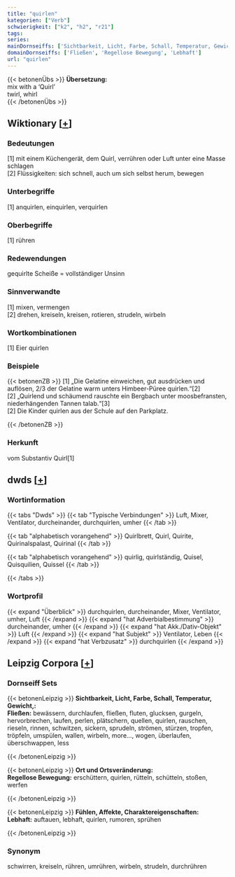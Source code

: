 ```yaml
---
title: "quirlen"
kategorien: ["Verb"]
schwierigkeit: ["k2", "h2", "r21"]
tags:
series:
mainDornseiffs: ['Sichtbarkeit, Licht, Farbe, Schall, Temperatur, Gewicht,', 'Ort und Ortsveränderung', 'Fühlen, Affekte, Charaktereigenschaften']
domainDornseiffs: ['Fließen', 'Regellose Bewegung', 'Lebhaft']
url: "quirlen"
---
```


{{< betonenÜbs >}}
**Übersetzung:**  
mix with a ‘Quirl’  
twirl, whirl  
{{< /betonenÜbs >}}

## Wiktionary [[+](https://de.wiktionary.org/wiki/quirlen)]

### Bedeutungen
[1] mit einem Küchengerät, dem Quirl, verrühren oder Luft unter eine Masse schlagen  
[2] Flüssigkeiten: sich schnell, auch um sich selbst herum, bewegen  

### Unterbegriffe
[1] anquirlen, einquirlen, verquirlen  

### Oberbegriffe
[1] rühren  

### Redewendungen
gequirlte Scheiße = vollständiger Unsinn  

### Sinnverwandte
[1] mixen, vermengen  
[2] drehen, kreiseln, kreisen, rotieren, strudeln, wirbeln  

### Wortkombinationen
[1] Eier quirlen  

### Beispiele
{{< betonenZB >}}
[1] „Die Gelatine einweichen, gut ausdrücken und auflösen, 2/3 der Gelatine warm unters Himbeer-Püree quirlen.“[2]  
[2] „Quirlend und schäumend rauschte ein Bergbach unter moosbefransten, niederhängenden Tannen talab.“[3]  
[2] Die Kinder quirlen aus der Schule auf den Parkplatz.  

{{< /betonenZB >}}
### Herkunft
vom Substantiv Quirl[1]  



## dwds [[+](https://www.dwds.de/wb/quirlen)]

### Wortinformation
{{< tabs "Dwds" >}}
{{< tab "Typische Verbindungen" >}}
Luft, Mixer, Ventilator, durcheinander, durchquirlen, umher
{{< /tab >}}

{{< tab "alphabetisch vorangehend" >}}
Quirlbrett, Quirl, Quirite, Quirinalspalast, Quirinal
{{< /tab >}}

{{< tab "alphabetisch vorangehend" >}}
quirlig, quirlständig, Quisel, Quisquilien, Quissel
{{< /tab >}}

{{< /tabs >}}

### Wortprofil
{{< expand "Überblick" >}} durchquirlen, durcheinander, Mixer, Ventilator, umher, Luft {{< /expand >}}
{{< expand "hat Adverbialbestimmung" >}} durcheinander, umher {{< /expand >}}
{{< expand "hat Akk./Dativ-Objekt" >}} Luft {{< /expand >}}
{{< expand "hat Subjekt" >}} Ventilator, Leben {{< /expand >}}
{{< expand "hat Verbzusatz" >}} durchquirlen {{< /expand >}}

## Leipzig Corpora [[+](https://corpora.uni-leipzig.de/en/res?word=quirlen&corpusId=deu_newscrawl-public_2018)]

### Dornseiff Sets
{{< betonenLeipzig >}}
**Sichtbarkeit, Licht, Farbe, Schall, Temperatur, Gewicht,:**  
**Fließen:** bewässern, durchlaufen, fließen, fluten, glucksen, gurgeln, hervorbrechen, laufen, perlen, plätschern, quellen, quirlen, rauschen, rieseln, rinnen, schwitzen, sickern, sprudeln, strömen, stürzen, tropfen, tröpfeln, umspülen, wallen, wirbeln, more..., wogen, überlaufen, überschwappen, less  

{{< /betonenLeipzig >}}


{{< betonenLeipzig >}}
**Ort und Ortsveränderung:**  
**Regellose Bewegung:** erschüttern, quirlen, rütteln, schütteln, stoßen, werfen  

{{< /betonenLeipzig >}}


{{< betonenLeipzig >}}
**Fühlen, Affekte, Charaktereigenschaften:**  
**Lebhaft:** auftauen, lebhaft, quirlen, rumoren, sprühen  

{{< /betonenLeipzig >}}

### Synonym
schwirren, kreiseln, rühren, umrühren, wirbeln, strudeln, durchrühren

